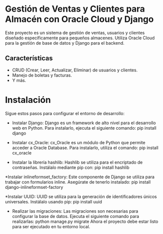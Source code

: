 # Gestión de Ventas y Clientes para Almacén con Oracle Cloud y Django
Este proyecto es un sistema de gestión de ventas, usuarios y clientes diseñado específicamente para pequeños almacenes. Utiliza Oracle Cloud para la gestión de base de datos y Django para el backend.

## Características
* CRUD (Crear, Leer, Actualizar, Eliminar) de usuarios y clientes.
* Manejo de boletas y facturas.
* Y más.

# Instalación
Sigue estos pasos para configurar el entorno de desarrollo:

* Instalar Django: Django es un framework de alto nivel para el desarrollo web en Python. Para instalarlo, ejecuta el siguiente comando:
pip install django

* Instalar cx_Oracle: cx_Oracle es un módulo de Python que permite acceder a Oracle Database. Para instalarlo, utiliza el comando:
pip install cx_oracle

* Instalar la librería hashlib: Hashlib se utiliza para el encriptado de contraseñas. Instálalo mediante pip con:
pip install hashlib

*Instalar inlineformset_factory: Este componente de Django se utiliza para trabajar con formularios inline. Asegúrate de tenerlo instalado:
pip install django-inlineformset-factory

*Instalar UUID: UUID se utiliza para la generación de identificadores únicos universales. Instálalo usando pip:
pip install uuid

* Realizar las migraciones: Las migraciones son necesarias para configurar la base de datos. Ejecuta el siguiente comando para realizarlas:
python manage.py migrate
Ahora el proyecto debe estar listo para ser ejecutado en tu entorno local.




